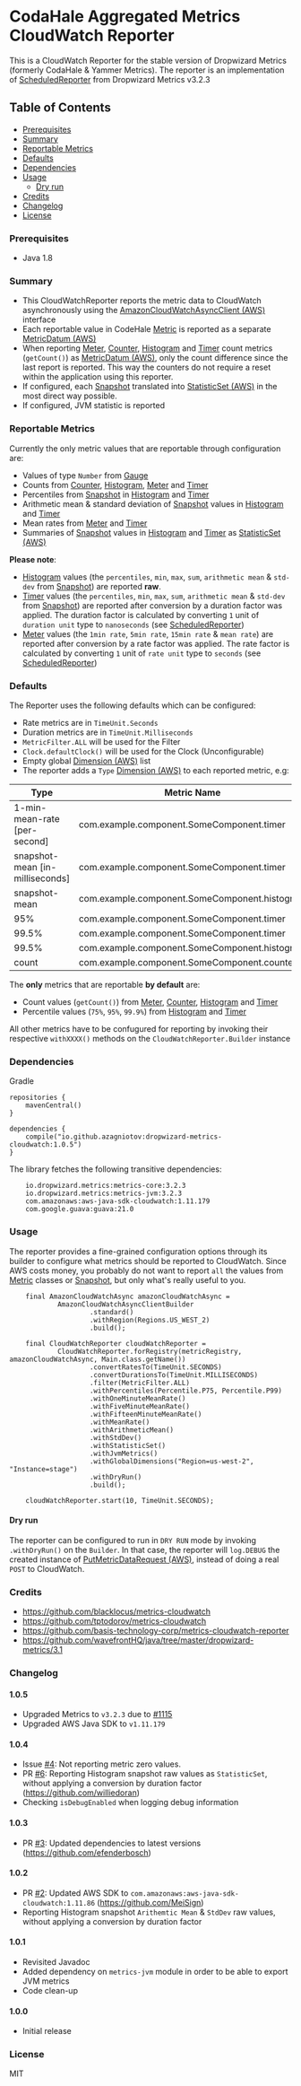 # CodaHale Aggregated Metrics CloudWatch Reporter

This is a CloudWatch Reporter for the stable version of Dropwizard Metrics (formerly CodaHale & Yammer Metrics). The reporter is an implementation of [ScheduledReporter](http://metrics.dropwizard.io/3.2.3/apidocs/com/codahale/metrics/ScheduledReporter.html) from Dropwizard Metrics v3.2.3 

## Table of Contents

  - [Prerequisites](#prerequisites)
  - [Summary](#summary)
  - [Reportable Metrics](#reportable-metrics)
  - [Defaults](#defaults)
  - [Dependencies](#dependencies)
  - [Usage](#usage)
    - [Dry run](#dry-run)
  - [Credits](#credits)
  - [Changelog](#changelog)
  - [License](#license)

### Prerequisites

- Java 1.8

### Summary

- This CloudWatchReporter reports the metric data to CloudWatch asynchronously using the [AmazonCloudWatchAsyncClient (AWS)](http://docs.aws.amazon.com/AWSJavaSDK/latest/javadoc/com/amazonaws/services/cloudwatch/AmazonCloudWatchAsyncClient.html) interface 
- Each reportable value in CodeHale [Metric](http://metrics.dropwizard.io/3.2.3/apidocs/com/codahale/metrics/Metric.html) is reported as a separate [MetricDatum (AWS)](http://docs.aws.amazon.com/AWSJavaSDK/latest/javadoc/com/amazonaws/services/cloudwatch/model/MetricDatum.html) 
- When reporting [Meter](http://metrics.dropwizard.io/3.2.3/apidocs/com/codahale/metrics/Meter.html), [Counter](http://metrics.dropwizard.io/3.2.3/apidocs/com/codahale/metrics/Counter.html), [Histogram](http://metrics.dropwizard.io/3.2.3/apidocs/com/codahale/metrics/Histogram.html) and [Timer](http://metrics.dropwizard.io/3.2.3/apidocs/com/codahale/metrics/Timer.html) count metrics (`getCount()`) as [MetricDatum (AWS)](http://docs.aws.amazon.com/AWSJavaSDK/latest/javadoc/com/amazonaws/services/cloudwatch/model/MetricDatum.html), only the count difference since the last report is reported. This way the counters do not require a reset within the application using this reporter.
- If configured, each [Snapshot](http://metrics.dropwizard.io/3.2.3/apidocs/com/codahale/metrics/Snapshot.html) translated into [StatisticSet (AWS)](http://docs.aws.amazon.com/AWSJavaSDK/latest/javadoc/com/amazonaws/services/cloudwatch/model/StatisticSet.html) in the most direct way possible.
- If configured, JVM statistic is reported

### Reportable Metrics

Currently the only metric values that are reportable through configuration are:

- Values of type `Number` from [Gauge](http://metrics.dropwizard.io/3.2.3/apidocs/com/codahale/metrics/Gauge.html)
- Counts from [Counter](http://metrics.dropwizard.io/3.2.3/apidocs/com/codahale/metrics/Counter.html), [Histogram](http://metrics.dropwizard.io/3.2.3/apidocs/com/codahale/metrics/Histogram.html), [Meter](http://metrics.dropwizard.io/3.2.3/apidocs/com/codahale/metrics/Meter.html) and [Timer](http://metrics.dropwizard.io/3.2.3/apidocs/com/codahale/metrics/Timer.html)
- Percentiles from [Snapshot](http://metrics.dropwizard.io/3.2.3/apidocs/com/codahale/metrics/Snapshot.html) in [Histogram](http://metrics.dropwizard.io/3.2.3/apidocs/com/codahale/metrics/Histogram.html) and [Timer](http://metrics.dropwizard.io/3.2.3/apidocs/com/codahale/metrics/Timer.html)
- Arithmetic mean & standard deviation of [Snapshot](http://metrics.dropwizard.io/3.2.3/apidocs/com/codahale/metrics/Snapshot.html) values in [Histogram](http://metrics.dropwizard.io/3.2.3/apidocs/com/codahale/metrics/Histogram.html) and [Timer](http://metrics.dropwizard.io/3.2.3/apidocs/com/codahale/metrics/Timer.html)
- Mean rates from [Meter](http://metrics.dropwizard.io/3.2.3/apidocs/com/codahale/metrics/Meter.html) and [Timer](http://metrics.dropwizard.io/3.2.3/apidocs/com/codahale/metrics/Timer.html)
- Summaries of [Snapshot](http://metrics.dropwizard.io/3.2.3/apidocs/com/codahale/metrics/Snapshot.html) values in [Histogram](http://metrics.dropwizard.io/3.2.3/apidocs/com/codahale/metrics/Histogram.html) and [Timer](http://metrics.dropwizard.io/3.2.3/apidocs/com/codahale/metrics/Timer.html) as [StatisticSet (AWS)](http://docs.aws.amazon.com/AWSJavaSDK/latest/javadoc/com/amazonaws/services/cloudwatch/model/StatisticSet.html)

__Please note__:

- [Histogram](http://metrics.dropwizard.io/3.2.3/apidocs/com/codahale/metrics/Histogram.html) values (the `percentiles`, `min`, `max`, `sum`, `arithmetic mean` & `std-dev` from [Snapshot](http://metrics.dropwizard.io/3.2.3/apidocs/com/codahale/metrics/Snapshot.html)) are reported __raw__.
- [Timer](http://metrics.dropwizard.io/3.2.3/apidocs/com/codahale/metrics/Timer.html) values (the `percentiles`, `min`, `max`, `sum`, `arithmetic mean` & `std-dev` from [Snapshot](http://metrics.dropwizard.io/3.2.3/apidocs/com/codahale/metrics/Snapshot.html)) are reported after conversion by a duration factor was applied. The duration factor is calculated by converting `1` unit of `duration unit` type to `nanoseconds` (see [ScheduledReporter](http://metrics.dropwizard.io/3.2.3/apidocs/com/codahale/metrics/ScheduledReporter.html))
- [Meter](http://metrics.dropwizard.io/3.2.3/apidocs/com/codahale/metrics/Meter.html) values (the `1min rate`, `5min rate`, `15min rate` & `mean rate`) are reported after conversion by a rate factor was applied. The rate factor is calculated by converting `1` unit of `rate unit` type to `seconds` (see [ScheduledReporter](http://metrics.dropwizard.io/3.2.3/apidocs/com/codahale/metrics/ScheduledReporter.html))

### Defaults

The Reporter uses the following defaults which can be configured:

- Rate metrics are in `TimeUnit.Seconds`
- Duration metrics are in `TimeUnit.Milliseconds`
- `MetricFilter.ALL` will be used for the Filter
- `Clock.defaultClock()` will be used for the Clock (Unconfigurable)
- Empty global [Dimension (AWS)](http://docs.aws.amazon.com/AWSJavaSDK/latest/javadoc/com/amazonaws/services/cloudwatch/model/Dimension.html) list
- The reporter adds a `Type` [Dimension (AWS)](http://docs.aws.amazon.com/AWSJavaSDK/latest/javadoc/com/amazonaws/services/cloudwatch/model/Dimension.html) to each reported metric, e.g:

| Type                                      | Metric Name                                                     |
| ----------------------------------------- | --------------------------------------------------------------- |
| 1-min-mean-rate   [per-second]            | com.example.component.SomeComponent.timer                       |
| snapshot-mean     [in-milliseconds]       | com.example.component.SomeComponent.timer                       |
| snapshot-mean                             | com.example.component.SomeComponent.histogram                   |
| 95%                                       | com.example.component.SomeComponent.timer                       |
| 99.5%                                     | com.example.component.SomeComponent.timer                       |
| 99.5%                                     | com.example.component.SomeComponent.histogram                   |
| count                                     | com.example.component.SomeComponent.counter                     |

The __only__ metrics that are reportable __by default__  are:

- Count values (`getCount()`) from [Meter](http://metrics.dropwizard.io/3.2.3/apidocs/com/codahale/metrics/Meter.html), [Counter](http://metrics.dropwizard.io/3.2.3/apidocs/com/codahale/metrics/Counter.html), [Histogram](http://metrics.dropwizard.io/3.2.3/apidocs/com/codahale/metrics/Histogram.html) and [Timer](http://metrics.dropwizard.io/3.2.3/apidocs/com/codahale/metrics/Timer.html) 
- Percentile values (`75%`, `95%`, `99.9%`) from [Histogram](http://metrics.dropwizard.io/3.2.3/apidocs/com/codahale/metrics/Histogram.html) and [Timer](http://metrics.dropwizard.io/3.2.3/apidocs/com/codahale/metrics/Timer.html)

All other metrics have to be confugured for reporting by invoking their respective `withXXXX()` methods on the `CloudWatchReporter.Builder` instance


### Dependencies

Gradle

```
repositories {
    mavenCentral()
}

dependencies { 
    compile("io.github.azagniotov:dropwizard-metrics-cloudwatch:1.0.5")
}
```

The library fetches the following transitive dependencies:

```
    io.dropwizard.metrics:metrics-core:3.2.3
    io.dropwizard.metrics:metrics-jvm:3.2.3
    com.amazonaws:aws-java-sdk-cloudwatch:1.11.179
    com.google.guava:guava:21.0
```



### Usage

The reporter provides a fine-grained configuration options through its builder to configure what metrics should be reported to CloudWatch. Since AWS costs money, you probably do not want to report `all` the values from [Metric](http://metrics.dropwizard.io/3.2.3/apidocs/com/codahale/metrics/Metric.html) classes or [Snapshot](http://metrics.dropwizard.io/3.2.3/apidocs/com/codahale/metrics/Snapshot.html), but only what's really useful to you.


```
    final AmazonCloudWatchAsync amazonCloudWatchAsync =
            AmazonCloudWatchAsyncClientBuilder
                    .standard()
                    .withRegion(Regions.US_WEST_2)
                    .build();
    
    final CloudWatchReporter cloudWatchReporter =
            CloudWatchReporter.forRegistry(metricRegistry, amazonCloudWatchAsync, Main.class.getName())
                    .convertRatesTo(TimeUnit.SECONDS)
                    .convertDurationsTo(TimeUnit.MILLISECONDS)
                    .filter(MetricFilter.ALL)
                    .withPercentiles(Percentile.P75, Percentile.P99)
                    .withOneMinuteMeanRate()
                    .withFiveMinuteMeanRate()
                    .withFifteenMinuteMeanRate()
                    .withMeanRate()
                    .withArithmeticMean()
                    .withStdDev()
                    .withStatisticSet()
                    .withJvmMetrics()
                    .withGlobalDimensions("Region=us-west-2", "Instance=stage")
                    .withDryRun()
                    .build();

    cloudWatchReporter.start(10, TimeUnit.SECONDS);
```


#### Dry run
The reporter can be configured to run in `DRY RUN` mode by invoking `.withDryRun()` on the `Builder`. In that case, the reporter will `log.DEBUG` the created instance of [PutMetricDataRequest (AWS)](http://docs.aws.amazon.com/AWSJavaSDK/latest/javadoc/com/amazonaws/services/cloudwatch/model/PutMetricDataRequest.html), instead of doing a real `POST` to CloudWatch. 



### Credits
* https://github.com/blacklocus/metrics-cloudwatch
* https://github.com/tptodorov/metrics-cloudwatch
* https://github.com/basis-technology-corp/metrics-cloudwatch-reporter
* https://github.com/wavefrontHQ/java/tree/master/dropwizard-metrics/3.1

### Changelog

#### 1.0.5
* Upgraded Metrics to `v3.2.3` due to [#1115](https://github.com/dropwizard/metrics/pull/1115)
* Upgraded AWS Java SDK to `v1.11.179`

#### 1.0.4
* Issue [#4](https://github.com/azagniotov/codahale-aggregated-metrics-cloudwatch-reporter/issues/4): Not reporting metric zero values. 
* PR [#6](https://github.com/azagniotov/codahale-aggregated-metrics-cloudwatch-reporter/pull/6): Reporting Histogram snapshot raw values as `StatisticSet`, without applying a conversion by duration factor (https://github.com/williedoran)
* Checking `isDebugEnabled` when logging debug information

#### 1.0.3
* PR [#3](https://github.com/azagniotov/codahale-aggregated-metrics-cloudwatch-reporter/pull/3): Updated dependencies to latest versions (https://github.com/efenderbosch)

#### 1.0.2
* PR [#2](https://github.com/azagniotov/codahale-aggregated-metrics-cloudwatch-reporter/pull/2): Updated AWS SDK to `com.amazonaws:aws-java-sdk-cloudwatch:1.11.86` (https://github.com/MeiSign)
* Reporting Histogram snapshot `Arithemtic Mean` & `StdDev` raw values, without applying a conversion by duration factor

#### 1.0.1
* Revisited Javadoc
* Added dependency on `metrics-jvm` module in order to be able to export JVM metrics
* Code clean-up

#### 1.0.0
* Initial release

### License
MIT
